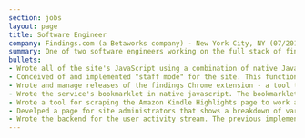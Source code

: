 ```yaml
---
section: jobs
layout: page
title: Software Engineer
company: Findings.com (a Betaworks company) - New York City, NY (07/2012 - 01/2013)
summary: One of two software engineers working on the full stack of findings.com, primilary responsible for the product's front-end. Findings is a service which allows people to clip, collect and share text snippets from the web.
bullets:
- Wrote all of the site's JavaScript using a combination of native JavaScript, jQuery, jQuery UI, and D3. Also wrote a portion of the site's backend, in Python/Django, particularly the endpoints needed for all of the ajax calls on the site.
- Conceived of and implemented "staff mode" for the site. This function allows staff members to toggle their view of the site to either emulate a user's view, user mode, or enter staff mode where all elements on the site have staff controls added for promoting content or acting on spam quickly.
- Wrote and manage releases of the findings Chrome extension - a tool that highlights text on a web page which has been collected to the findings service.
- Wrote the service's bookmarklet in native javascript. The bookmarklet allows people to clip text from a web page, customize it's theme and optionally share it to twitter or facebook.
- Wrote a tool for scraping the Amazon Kindle Highlights page to work around the fact that Amazon does not provide an API for highlights.
- Develped a page for site administrators that shows a breakdown of various statistics related to site activity.
- Wrote the backend for the user activity stream. The previous implementation was restricted to a static list of possible acitivites. My rewrite made it dynamic allowing for additional types of activity to be added in the future.
---
```

